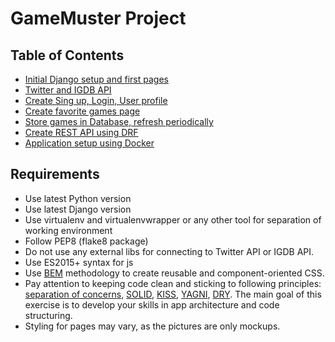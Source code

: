 # GameMuster Project

## Table of Contents

* [Initial Django setup and first pages](./initial-setup-n-pages/readme.md)
* [Twitter and IGDB API](./twitter-igdb-api/readme.md)
* [Create Sing up, Login, User profile](./signup-n-user-profile/readme.md)
* [Create favorite games page](./favorite-games/readme.md)
* [Store games in Database, refresh periodically](./game-model-n-celery/readme.md)
* [Create REST API using DRF](./drf-rest-api/readme.md)
* [Application setup using Docker](./django-docker-setup/readme.md)

## Requirements

* Use latest Python version
* Use latest Django version
* Use virtualenv and virtualenvwrapper or any other tool for separation of working environment
* Follow PEP8 (flake8 package)
* Do not use any external libs for connecting to Twitter API or IGDB API.
* Use ES2015+ syntax for js
* Use [BEM](https://ru.bem.info/) methodology to create reusable and component-oriented CSS.
* Pay attention to keeping code clean and sticking to following principles: [separation of concerns](https://en.wikipedia.org/wiki/Separation_of_concerns), [SOLID](https://en.wikipedia.org/wiki/SOLID_(object-oriented_design)), [KISS](http://enterprisecraftsmanship.com/2015/06/15/kiss-revisited/), [YAGNI](http://enterprisecraftsmanship.com/2015/06/11/yagni-revisited/), [DRY](http://enterprisecraftsmanship.com/2015/09/11/dry-revisited/). The main goal of this exercise is to develop your skills in app architecture and code structuring.
* Styling for pages may vary, as the pictures are only mockups.
